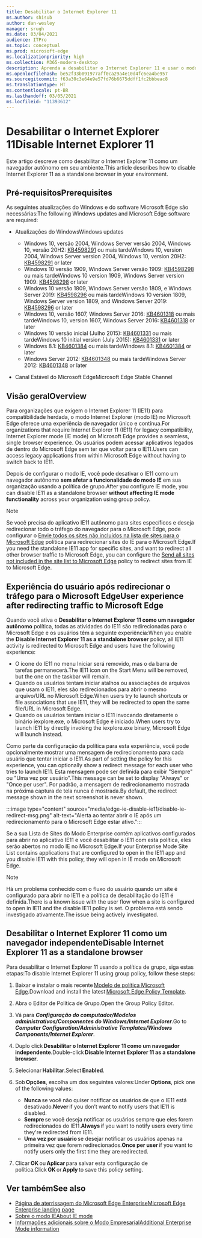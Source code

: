 ```yaml
---
title: Desabilitar o Internet Explorer 11
ms.author: shisub
author: dan-wesley
manager: srugh
ms.date: 03/04/2021
audience: ITPro
ms.topic: conceptual
ms.prod: microsoft-edge
ms.localizationpriority: high
ms.collection: M365-modern-desktop
description: Aprenda a desabilitar o Internet Explorer 11 e usar o modo Internet Explorer no Microsoft Edge.
ms.openlocfilehash: be52f33b091977aff0ca29a4e10d4fc6ea4be957
ms.sourcegitcommit: f63a30c3e64e9e57fd76b6675ddff1fc2bbbeac8
ms.translationtype: HT
ms.contentlocale: pt-BR
ms.lasthandoff: 03/05/2021
ms.locfileid: "11393612"
---
```

# <a name="disable-internet-explorer-11"></a><span data-ttu-id="a4258-103">Desabilitar o Internet Explorer 11</span><span class="sxs-lookup"><span data-stu-id="a4258-103">Disable Internet Explorer 11</span></span>

<span data-ttu-id="a4258-104">Este artigo descreve como desabilitar o Internet Explorer 11 como um navegador autônomo em seu ambiente.</span><span class="sxs-lookup"><span data-stu-id="a4258-104">This article describes how to disable Internet Explorer 11 as a standalone browser in your environment.</span></span>

## <a name="prerequisites"></a><span data-ttu-id="a4258-105">Pré-requisitos</span><span class="sxs-lookup"><span data-stu-id="a4258-105">Prerequisites</span></span>

<span data-ttu-id="a4258-106">As seguintes atualizações do Windows e do software Microsoft Edge são necessárias:</span><span class="sxs-lookup"><span data-stu-id="a4258-106">The following Windows updates and Microsoft Edge software are required:</span></span>

- <span data-ttu-id="a4258-107">Atualizações do Windows</span><span class="sxs-lookup"><span data-stu-id="a4258-107">Windows updates</span></span>

  - <span data-ttu-id="a4258-108">Windows 10, versão 2004, Windows Server versão 2004, Windows 10, versão 20H2: [KB4598291](https://support.microsoft.com/topic/february-2-2021-kb4598291-os-builds-19041-789-and-19042-789-preview-6a766199-a4f1-616e-1f5c-58bdc3ca5e3b) ou mais tarde</span><span class="sxs-lookup"><span data-stu-id="a4258-108">Windows 10, version 2004, Windows Server version 2004, Windows 10, version 20H2: [KB4598291](https://support.microsoft.com/topic/february-2-2021-kb4598291-os-builds-19041-789-and-19042-789-preview-6a766199-a4f1-616e-1f5c-58bdc3ca5e3b) or later</span></span>
  - <span data-ttu-id="a4258-109">Windows 10 versão 1909, Windows Server versão 1909: [KB4598298](https://support.microsoft.com/topic/january-21-2021-kb4598298-os-build-18363-1350-preview-02dfd9ba-91a2-1b82-dede-42f288c02511) ou mais tarde</span><span class="sxs-lookup"><span data-stu-id="a4258-109">Windows 10 version 1909, Windows Server version 1909: [KB4598298](https://support.microsoft.com/topic/january-21-2021-kb4598298-os-build-18363-1350-preview-02dfd9ba-91a2-1b82-dede-42f288c02511) or later</span></span>
  - <span data-ttu-id="a4258-110">Windows 10 versão 1809, Windows Server versão 1809, e Windows Server 2019: [KB4598296](https://support.microsoft.com/topic/january-21-2021-kb4598296-os-build-17763-1728-preview-4c0931ff-45b7-ff59-5e00-c03b5afb363d) ou mais tarde</span><span class="sxs-lookup"><span data-stu-id="a4258-110">Windows 10 version 1809, Windows Server version 1809, and Windows Server 2019: [KB4598296](https://support.microsoft.com/topic/january-21-2021-kb4598296-os-build-17763-1728-preview-4c0931ff-45b7-ff59-5e00-c03b5afb363d) or later</span></span>
  - <span data-ttu-id="a4258-111">Windows 10, versão 1607, Windows Server 2016: [KB4601318](https://support.microsoft.com/topic/february-9-2021-kb4601318-os-build-14393-4225-c5e3de6c-e3e6-ffb5-6197-48b9ce16446e) ou mais tarde</span><span class="sxs-lookup"><span data-stu-id="a4258-111">Windows 10, version 1607, Windows Server 2016: [KB4601318](https://support.microsoft.com/topic/february-9-2021-kb4601318-os-build-14393-4225-c5e3de6c-e3e6-ffb5-6197-48b9ce16446e) or later</span></span>
   - <span data-ttu-id="a4258-112">Windows 10 versão inicial (Julho 2015): [KB4601331](https://support.microsoft.com/office/february-9-2021%e2%80%94kb4601331-os-build-10240-18842-6227d078-fef3-8d67-27e0-1882e6cb79ff?ui=en-US&rs=en-US&ad=US) ou mais tarde</span><span class="sxs-lookup"><span data-stu-id="a4258-112">Windows 10 initial version (July 2015): [KB4601331](https://support.microsoft.com/office/february-9-2021%e2%80%94kb4601331-os-build-10240-18842-6227d078-fef3-8d67-27e0-1882e6cb79ff?ui=en-US&rs=en-US&ad=US) or later</span></span>
  - <span data-ttu-id="a4258-113">Windows 8.1: [KB4601384](https://support.microsoft.com/topic/february-9-2021-kb4601384-monthly-rollup-16bdbb75-dd4b-2910-abc5-7891c9756b96) ou mais tarde</span><span class="sxs-lookup"><span data-stu-id="a4258-113">Windows 8.1: [KB4601384](https://support.microsoft.com/topic/february-9-2021-kb4601384-monthly-rollup-16bdbb75-dd4b-2910-abc5-7891c9756b96) or later</span></span>
  - <span data-ttu-id="a4258-114">Windows Server 2012: [KB4601348](https://support.microsoft.com/topic/february-9-2021-kb4601348-monthly-rollup-2c338c0c-73d6-fb80-cc91-f1a86e80db0c) ou mais tarde</span><span class="sxs-lookup"><span data-stu-id="a4258-114">Windows Server 2012: [KB4601348](https://support.microsoft.com/topic/february-9-2021-kb4601348-monthly-rollup-2c338c0c-73d6-fb80-cc91-f1a86e80db0c) or later</span></span>
  
- <span data-ttu-id="a4258-115">Canal Estável do Microsoft Edge</span><span class="sxs-lookup"><span data-stu-id="a4258-115">Microsoft Edge Stable Channel</span></span>


## <a name="overview"></a><span data-ttu-id="a4258-116">Visão geral</span><span class="sxs-lookup"><span data-stu-id="a4258-116">Overview</span></span>

<span data-ttu-id="a4258-117">Para organizações que exigem o Internet Explorer 11 (IE11) para compatibilidade herdada, o modo Internet Explorer (modo IE) no Microsoft Edge oferece uma experiência de navegador único e contínua.</span><span class="sxs-lookup"><span data-stu-id="a4258-117">For organizations that require Internet Explorer 11 (IE11) for legacy compatibility, Internet Explorer mode (IE mode) on Microsoft Edge provides a seamless, single browser experience.</span></span> <span data-ttu-id="a4258-118">Os usuários podem acessar aplicativos legados de dentro do Microsoft Edge sem ter que voltar para o IE11.</span><span class="sxs-lookup"><span data-stu-id="a4258-118">Users can access legacy applications from within Microsoft Edge without having to switch back to IE11.</span></span>

<span data-ttu-id="a4258-119">Depois de configurar o modo IE, você pode desativar o IE11 como um navegador autônomo **sem afetar a funcionalidade do modo IE** em sua organização usando a política de grupo.</span><span class="sxs-lookup"><span data-stu-id="a4258-119">After you configure IE mode, you can disable IE11 as a standalone browser **without affecting IE mode functionality** across your organization using group policy.</span></span>

> [!NOTE]
> <span data-ttu-id="a4258-120">Se você precisa do aplicativo IE11 autônomo para sites específicos e deseja redirecionar todo o tráfego do navegador para o Microsoft Edge, pode configurar o [Envie todos os sites não incluídos na lista de sites para o Microsoft Edge](https://docs.microsoft.com/deployedge/edge-ie-mode-policies#redirect-sites-from-ie-to-microsoft-edge) política para redirecionar sites do IE para o Microsoft Edge.</span><span class="sxs-lookup"><span data-stu-id="a4258-120">If you need the standalone IE11 app for specific sites, and want to redirect all other browser traffic to Microsoft Edge, you can configure the [Send all sites not included in the site list to Microsoft Edge](https://docs.microsoft.com/deployedge/edge-ie-mode-policies#redirect-sites-from-ie-to-microsoft-edge) policy to redirect sites from IE to Microsoft Edge.</span></span>

## <a name="user-experience-after-redirecting-traffic-to-microsoft-edge"></a><span data-ttu-id="a4258-121">Experiência do usuário após redirecionar o tráfego para o Microsoft Edge</span><span class="sxs-lookup"><span data-stu-id="a4258-121">User experience after redirecting traffic to Microsoft Edge</span></span>

<span data-ttu-id="a4258-122">Quando você ativa o **Desabilitar o Internet Explorer 11 como um navegador autônomo** política, todas as atividades do IE11 são redirecionadas para o Microsoft Edge e os usuários têm a seguinte experiência:</span><span class="sxs-lookup"><span data-stu-id="a4258-122">When you enable the **Disable Internet Explorer 11 as a standalone browser** policy, all IE11 activity is redirected to Microsoft Edge and users have the following experience:</span></span>

- <span data-ttu-id="a4258-123">O ícone do IE11 no menu Iniciar será removido, mas o da barra de tarefas permanecerá.</span><span class="sxs-lookup"><span data-stu-id="a4258-123">The IE11 icon on the Start Menu will be removed, but the one on the taskbar will remain.</span></span>
- <span data-ttu-id="a4258-124">Quando os usuários tentam iniciar atalhos ou associações de arquivos que usam o IE11, eles são redirecionados para abrir o mesmo arquivo/URL no Microsoft Edge.</span><span class="sxs-lookup"><span data-stu-id="a4258-124">When users try to launch shortcuts or file associations that use IE11, they will be redirected to open the same file/URL in Microsoft Edge.</span></span>
- <span data-ttu-id="a4258-125">Quando os usuários tentam iniciar o IE11 invocando diretamente o binário iexplore.exe, o Microsoft Edge é iniciado.</span><span class="sxs-lookup"><span data-stu-id="a4258-125">When users try to launch IE11 by directly invoking the iexplore.exe binary, Microsoft Edge will launch instead.</span></span>

<span data-ttu-id="a4258-126">Como parte da configuração da política para esta experiência, você pode opcionalmente mostrar uma mensagem de redirecionamento para cada usuário que tentar iniciar o IE11.</span><span class="sxs-lookup"><span data-stu-id="a4258-126">As part of setting the policy for this experience, you can optionally show a redirect message for each user who tries to launch IE11.</span></span> <span data-ttu-id="a4258-127">Esta mensagem pode ser definida para exibir "Sempre" ou "Uma vez por usuário".</span><span class="sxs-lookup"><span data-stu-id="a4258-127">This message can be set to display "Always" or "Once per user".</span></span> <span data-ttu-id="a4258-128">Por padrão, a mensagem de redirecionamento mostrada na próxima captura de tela nunca é mostrada.</span><span class="sxs-lookup"><span data-stu-id="a4258-128">By default, the redirect message shown in the next screenshot is never shown.</span></span>

:::image type="content" source="media/edge-ie-disable-ie11/disable-ie-redirect-msg.png" alt-text="Alerta ao tentar abrir o IE após um redirecionamento para o Microsoft Edge estar ativo.":::

<span data-ttu-id="a4258-130">Se a sua Lista de Sites do Modo Enterprise contém aplicativos configurados para abrir no aplicativo IE11 e você desabilitar o IE11 com esta política, eles serão abertos no modo IE no Microsoft Edge.</span><span class="sxs-lookup"><span data-stu-id="a4258-130">If your Enterprise Mode Site List contains applications that are configured to open in the IE11 app and you disable IE11 with this policy, they will open in IE mode on Microsoft Edge.</span></span>
> [!NOTE]
> <span data-ttu-id="a4258-131">Há um problema conhecido com o fluxo do usuário quando um site é configurado para abrir no IE11 e a política de desabilitação do IE11 é definida.</span><span class="sxs-lookup"><span data-stu-id="a4258-131">There is a known issue with the user flow when a site is configured to open in IE11 and the disable IE11 policy is set.</span></span> <span data-ttu-id="a4258-132">O problema está sendo investigado ativamente.</span><span class="sxs-lookup"><span data-stu-id="a4258-132">The issue being actively investigated.</span></span>

## <a name="disable-internet-explorer-11-as-a-standalone-browser"></a><span data-ttu-id="a4258-133">Desabilitar o Internet Explorer 11 como um navegador independente</span><span class="sxs-lookup"><span data-stu-id="a4258-133">Disable Internet Explorer 11 as a standalone browser</span></span>

<span data-ttu-id="a4258-134">Para desabilitar o Internet Explorer 11 usando a política de grupo, siga estas etapas:</span><span class="sxs-lookup"><span data-stu-id="a4258-134">To disable Internet Explorer 11 using group policy, follow these steps:</span></span>

1. <span data-ttu-id="a4258-135">Baixar e instalar o mais recente [Modelo de política Microsoft Edge](https://www.microsoft.com/edge/business/download).</span><span class="sxs-lookup"><span data-stu-id="a4258-135">Download and install the latest [Microsoft Edge Policy Template](https://www.microsoft.com/edge/business/download).</span></span>
2. <span data-ttu-id="a4258-136">Abra o Editor de Política de Grupo.</span><span class="sxs-lookup"><span data-stu-id="a4258-136">Open the Group Policy Editor.</span></span>
3. <span data-ttu-id="a4258-137">Vá para ***Configuração do computador/Modelos administrativos/Componentes do Windows/Internet Explorer***.</span><span class="sxs-lookup"><span data-stu-id="a4258-137">Go to ***Computer Configuration/Administrative Templates/Windows Components/Internet Explorer***.</span></span> 
4. <span data-ttu-id="a4258-138">Duplo click **Desabilitar o Internet Explorer 11 como um navegador independente**.</span><span class="sxs-lookup"><span data-stu-id="a4258-138">Double-click **Disable Internet Explorer 11 as a standalone browser**.</span></span>
5. <span data-ttu-id="a4258-139">Selecionar **Habilitar**.</span><span class="sxs-lookup"><span data-stu-id="a4258-139">Select **Enabled**.</span></span>
6. <span data-ttu-id="a4258-140">Sob **Opções**, escolha um dos seguintes valores:</span><span class="sxs-lookup"><span data-stu-id="a4258-140">Under **Options**, pick one of the following values:</span></span>

   - <span data-ttu-id="a4258-141">**Nunca** se você não quiser notificar os usuários de que o IE11 está desativado.</span><span class="sxs-lookup"><span data-stu-id="a4258-141">**Never** if you don’t want to notify users that IE11 is disabled.</span></span>
   - <span data-ttu-id="a4258-142">**Sempre** se você deseja notificar os usuários sempre que eles forem redirecionados do IE11.</span><span class="sxs-lookup"><span data-stu-id="a4258-142">**Always** if you want to notify users every time they're redirected from IE11.</span></span>
   - <span data-ttu-id="a4258-143">**Uma vez por usuário** se desejar notificar os usuários apenas na primeira vez que forem redirecionados.</span><span class="sxs-lookup"><span data-stu-id="a4258-143">**Once per user** if you want to notify users only the first time they are redirected.</span></span>

7. <span data-ttu-id="a4258-144">Clicar **OK** ou **Aplicar** para salvar esta configuração de política.</span><span class="sxs-lookup"><span data-stu-id="a4258-144">Click **OK** or **Apply** to save this policy setting.</span></span>

## <a name="see-also"></a><span data-ttu-id="a4258-145">Ver também</span><span class="sxs-lookup"><span data-stu-id="a4258-145">See also</span></span>

- [<span data-ttu-id="a4258-146">Página de aterrissagem do Microsoft Edge Enterprise</span><span class="sxs-lookup"><span data-stu-id="a4258-146">Microsoft Edge Enterprise landing page</span></span>](https://aka.ms/EdgeEnterprise)
- [<span data-ttu-id="a4258-147">Sobre o modo IE</span><span class="sxs-lookup"><span data-stu-id="a4258-147">About IE mode</span></span>](https://docs.microsoft.com/deployedge/edge-ie-mode)
- [<span data-ttu-id="a4258-148">Informações adicionais sobre o Modo Empresarial</span><span class="sxs-lookup"><span data-stu-id="a4258-148">Additional Enterprise Mode information</span></span>](https://docs.microsoft.com/internet-explorer/ie11-deploy-guide/enterprise-mode-overview-for-ie11)

